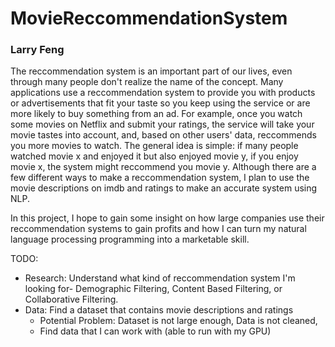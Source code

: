 # MovieReccommendationSystem
### Larry Feng

The reccommendation system is an important part of our lives, even through many people don't realize the name of the concept. Many applications use a reccommendation system to provide you with products or advertisements that fit your taste so you keep using the service or are more likely to buy something from an ad. For example, once you watch some movies on Netflix and submit your ratings, the service will take your movie tastes into account, and, based on other users' data, reccommends you more movies to watch. The general idea is simple: if many people watched movie x and enjoyed it but also enjoyed movie y, if you enjoy movie x, the system might reccommend you movie y. Although there are a few different ways to make a reccommendation system, I plan to use the movie descriptions on imdb and ratings to make an accurate system using NLP.

In this project, I hope to gain some insight on how large companies use their reccommendation systems to gain profits and how I can turn my natural language processing programming into a marketable skill.

TODO:
- Research: Understand what kind of reccommendation system I'm looking for- Demographic Filtering, Content Based Filtering, or Collaborative Filtering.
- Data: Find a dataset that contains movie descriptions and ratings
  - Potential Problem: Dataset is not large enough, Data is not cleaned, 
  - Find data that I can work with (able to run with my GPU)
